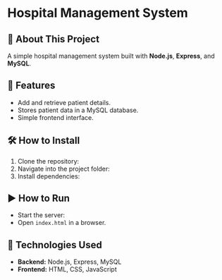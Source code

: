 # Hospital Management System

## 🚀 About This Project
A simple hospital management system built with **Node.js**, **Express**, and **MySQL**.

## 📌 Features
- Add and retrieve patient details.
- Stores patient data in a MySQL database.
- Simple frontend interface.

## 🛠 How to Install
1. Clone the repository:
2. Navigate into the project folder:
3. Install dependencies:
## ▶️ How to Run
- Start the server:
- Open `index.html` in a browser.

## 📄 Technologies Used
- **Backend:** Node.js, Express, MySQL
- **Frontend:** HTML, CSS, JavaScript